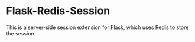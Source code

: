 # Flask-Redis-Session
This is a server-side session extension for Flask, which uses Redis to store the session.

